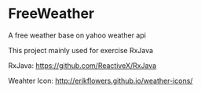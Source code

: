 FreeWeather
===========

A free weather base on yahoo weather api

This project mainly used for exercise RxJava

RxJava: https://github.com/ReactiveX/RxJava

Weahter Icon: http://erikflowers.github.io/weather-icons/
